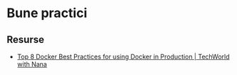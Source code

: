 # Bune practici

## Resurse

- [Top 8 Docker Best Practices for using Docker in Production | TechWorld with Nana](https://www.youtube.com/watch?v=8vXoMqWgbQQ)